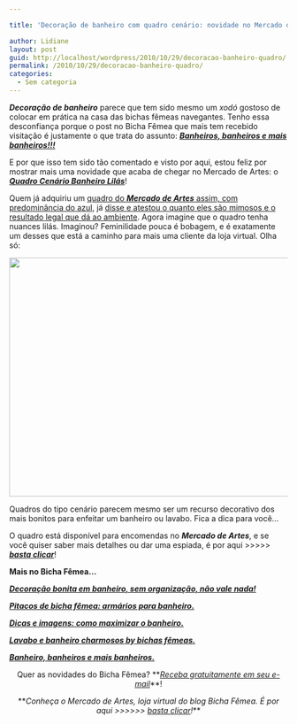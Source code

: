 ```yaml
---

title: 'Decoração de banheiro com quadro cenário: novidade no Mercado de Artes.'

author: Lidiane
layout: post
guid: http://localhost/wordpress/2010/10/29/decoracao-banheiro-quadro/
permalink: /2010/10/29/decoracao-banheiro-quadro/
categories:
  - Sem categoria
---
```

**_Decoração de banheiro_** parece que tem sido mesmo um _xodó_ gostoso de colocar em prática na casa das bichas fêmeas navegantes. Tenho essa desconfiança porque o post no Bicha Fêmea que mais tem recebido visitação é justamente o que trata do assunto: **_[Banheiros, banheiros e mais banheiros!!!](http://www.trololodemulher.com.br/2009/03/02/banheiros/)_**

E por que isso tem sido tão comentado e visto por aqui, estou feliz por mostrar mais uma novidade que acaba de chegar no Mercado de Artes: o **_<a href="http://www.trololodemulher.com.br/loja/2010/10/27/quadro-cenario-banheiro-lilas/" target="_blank">Quadro Cenário Banheiro Lilás</a>_**!

<!--more-->

Quem já adquiriu um <a href="http://www.trololodemulher.com.br/loja/2010/09/07/quadro-cenario-banheiro/" target="_blank">quadro do **<em>Mercado de Artes</em>** assim, com predominância do azul</a>, já <a href="http://www.trololodemulher.com.br/loja/opiniao-2/" target="_blank">disse e atestou o quanto eles são mimosos e o resultado legal que dá ao ambiente</a>. Agora imagine que o quadro tenha nuances lilás. Imaginou? Feminilidade pouca é bobagem, e é exatamente um desses que está a caminho para mais uma cliente da loja virtual. Olha só:

<p style="text-align: center;">
  <a href="http://www.trololodemulher.com.br/blog/wp-content/uploads/2010/10/Quadro-Cenaŕio-Banheiro-Lilás.jpg"><img class="alignnone size-full wp-image-5355" title="Quadro Cenaŕio Banheiro Lilás" src="http://www.trololodemulher.com.br/blog/wp-content/uploads/2010/10/Quadro-Cenaŕio-Banheiro-Lilás.jpg" alt="" width="648" height="432" /></a>
</p>

Quadros do tipo cenário parecem mesmo ser um recurso decorativo dos mais bonitos para enfeitar um banheiro ou lavabo. Fica a dica para você…

O quadro está disponível para encomendas no **_Mercado de Artes_**, e se você quiser saber mais detalhes ou dar uma espiada, é por aqui >>>>> **_<a href="http://www.trololodemulher.com.br/loja/2010/10/27/quadro-cenario-banheiro-lilas/" target="_blank">basta clicar</a>_**!

**Mais no Bicha Fêmea…**

**_[Decoração bonita em banheiro, sem organização, não vale nada!](http://www.trololodemulher.com.br/2010/10/25/decoracao-banheiro-organizacao/)_**

**_[Pitacos de bicha fêmea: armários para banheiro.](http://www.trololodemulher.com.br/2010/01/06/decoracao-armarios-banheiro/)_**

**_[Dicas e imagens: como maximizar o banheiro.](http://www.trololodemulher.com.br/2009/06/30/dicas-como-aumentar-banheiro/)_**

**_[Lavabo e banheiro charmosos by bichas fêmeas.](http://www.trololodemulher.com.br/2009/03/04/lavabo-banheiro-decoracao/)_**

**_[Banheiro, banheiros e mais banheiros.](http://www.trololodemulher.com.br/2009/03/02/banheiros/)_**

<p style="text-align: center;">
  Quer as novidades do Bicha Fêmea? **<em><a href="http://feedburner.google.com/fb/a/mailverify?uri=blogbichafemea&loc=pt_BR">Receba gratuitamente em seu e-mail</a></em>**!
</p>

<p style="text-align: center;">
  **<em>Conheça o Mercado de Artes, loja virtual do blog Bicha Fêmea. É por aqui >>>>>> </em><a href="http://www.trololodemulher.com.br/loja/"><em>basta clicar</em></a><em>!</em>**
</p>